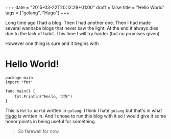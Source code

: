 +++
date = "2015-03-22T20:12:29+01:00"
draft = false
title = "Hello World"
tags = ["golang", "Hugo"]
+++

Long time ago I had a blog. Then I had another one. Then I had made several wannabe blogs that never saw the light. At the end it always dies due to the lack of habit. This time I will try harder (but no promises given).

However one thing is sure and it begins with

# Hello World! #


```golang
package main
import "fmt"

func main() {
    fmt.Println("Hello, 世界")
}
```

This is `Hello World` written in `golang`. I think I hate `golang` but that's in what [Hugo](http://gohugo.io/ "A static site generator") is written in. And I chose to run this blog with it so I would give it some honor points in being useful for something.

> So farewell for now.


